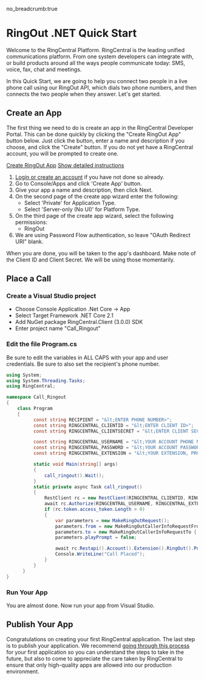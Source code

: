 no_breadcrumb:true

# RingOut .NET Quick Start

Welcome to the RingCentral Platform. RingCentral is the leading unified communications platform. From one system developers can integrate with, or build products around all the ways people communicate today: SMS, voice, fax, chat and meetings.

In this Quick Start, we are going to help you connect two people in a live phone call using our RingOut API, which dials two phone numbers, and then connects the two people when they answer. Let's get started.

## Create an App

The first thing we need to do is create an app in the RingCentral Developer Portal. This can be done quickly by clicking the "Create RingOut App" button below. Just click the button, enter a name and description if you choose, and click the "Create" button. If you do not yet have a RingCentral account, you will be prompted to create one.

<a target="_new" href="https://developer.ringcentral.com/new-app?name=RingOut+Quick+Start+App&desc=A+simple+app+to+demo+placing+a+call+on+RingCentral&public=false&type=ServerOther&carriers=7710,7310,3420&permissions=RingOut&redirectUri=" class="btn btn-primary">Create RingOut App</a>
<a class="btn-link btn-collapse" data-toggle="collapse" href="#create-app-instructions" role="button" aria-expanded="false" aria-controls="create-app-instructions">Show detailed instructions</a>

<div class="collapse" id="create-app-instructions">
<ol>
<li><a href="https://developer.ringcentral.com/login.html#/">Login or create an account</a> if you have not done so already.</li>
<li>Go to Console/Apps and click 'Create App' button.</li>
<li>Give your app a name and description, then click Next.</li>
<li>On the second page of the create app wizard enter the following:
  <ul>
  <li>Select 'Private' for Application Type.</li>
  <li>Select 'Server-only (No UI)' for Platform Type.</li>
  </ul>
  </li>
<li>On the third page of the create app wizard, select the following permissions:
  <ul>
    <li>RingOut</li>
  </ul>
</li>
<li>We are using Password Flow authentication, so leave "OAuth Redirect URI" blank.</li>
</ol>
</div>

When you are done, you will be taken to the app's dashboard. Make note of the Client ID and Client Secret. We will be using those momentarily.

## Place a Call

### Create a Visual Studio project

* Choose Console Application .Net Core -> App
* Select Target Framework .NET Core 2.1
* Add NuGet package RingCentral.Client (3.0.0) SDK
* Enter project name "Call_Ringout"

### Edit the file Program.cs

Be sure to edit the variables in ALL CAPS with your app and user credentials. Be sure to also set the recipient's phone number.

```c#
using System;
using System.Threading.Tasks;
using RingCentral;

namespace Call_Ringout
{
    class Program
    {
          const string RECIPIENT = "&lt;ENTER PHONE NUMBER>";
          const string RINGCENTRAL_CLIENTID = "&lt;ENTER CLIENT ID>";
          const string RINGCENTRAL_CLIENTSECRET = "&lt;ENTER CLIENT SECRET>";

          const string RINGCENTRAL_USERNAME = "&lt;YOUR ACCOUNT PHONE NUMBER>";
          const string RINGCENTRAL_PASSWORD = "&lt;YOUR ACCOUNT PASSWORD>";
          const string RINGCENTRAL_EXTENSION = "&lt;YOUR EXTENSION, PROBABLY ";

          static void Main(string[] args)
          {
              call_ringout().Wait();
          }
          static private async Task call_ringout()
          {
              RestClient rc = new RestClient(RINGCENTRAL_CLIENTID, RINGCENTRAL_CLIENTSECRET, false);
              await rc.Authorize(RINGCENTRAL_USERNAME, RINGCENTRAL_EXTENSION, RINGCENTRAL_PASSWORD);
              if (rc.token.access_token.Length > 0)
              {
                  var parameters = new MakeRingOutRequest();
                  parameters.from = new MakeRingOutCallerInfoRequestFrom { phoneNumber = RINGCENTRAL_USERNAME };
                  parameters.to = new MakeRingOutCallerInfoRequestTo {  phoneNumber = RECIPIENT } ;
                  parameters.playPrompt = false;

                  await rc.Restapi().Account().Extension().RingOut().Post(parameters);
                  Console.WriteLine("Call Placed");
              }
          }
      }
}
```

### Run Your App

You are almost done. Now run your app from Visual Studio.

## Publish Your App

Congratulations on creating your first RingCentral application. The last step is to publish your application. We recommend [going through this process](../basics/publish) for your first application so you can understand the steps to take in the future, but also to come to appreciate the care taken by RingCentral to ensure that only high-quality apps are allowed into our production environment.
